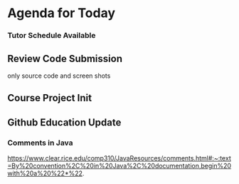 # Agenda for Today

### Tutor Schedule Available


## Review Code Submission 

only source code and screen shots

## Course Project Init

## Github Education Update

### Comments in Java
https://www.clear.rice.edu/comp310/JavaResources/comments.html#:~:text=By%20convention%2C%20in%20Java%2C%20documentation,begin%20with%20a%20%22*%22.



